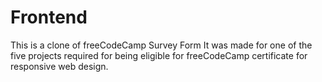 # Frontend
This is a clone of freeCodeCamp Survey Form
It was made for one of the five projects required for being eligible for freeCodeCamp certificate for responsive web design.
